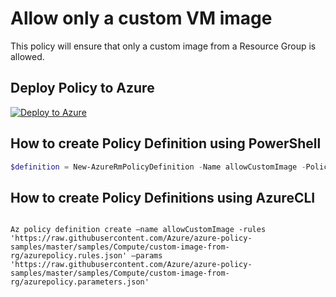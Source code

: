 # Allow only a custom VM image

This policy will ensure that only a custom image from a Resource Group is allowed.

## Deploy Policy to Azure

[![Deploy to Azure](http://azuredeploy.net/deploybutton.png)](https://portal.azure.com/?feature.customportal=false&microsoft_azure_policy=true#blade/Microsoft_Azure_Policy/CreatePolicyDefinitionBlade)

## How to create Policy Definition using PowerShell

````powershell
$definition = New-AzureRmPolicyDefinition -Name allowCustomImage -Policy 'https://raw.githubusercontent.com/Azure/azure-policy-samples/master/samples/Compute/custom-image-from-rg/azurepolicy.rules.json' -Parameter 'https://raw.githubusercontent.com/Azure/azure-policy-samples/master/samples/Compute/custom-image-from-rg/azurepolicy.parameters.json'
````

## How to create Policy Definitions using AzureCLI

````cli

Az policy definition create –name allowCustomImage -rules 'https://raw.githubusercontent.com/Azure/azure-policy-samples/master/samples/Compute/custom-image-from-rg/azurepolicy.rules.json' –params 'https://raw.githubusercontent.com/Azure/azure-policy-samples/master/samples/Compute/custom-image-from-rg/azurepolicy.parameters.json'

````
